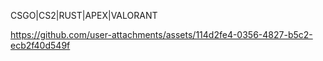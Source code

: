 CSGO|CS2|RUST|APEX|VALORANT

https://github.com/user-attachments/assets/114d2fe4-0356-4827-b5c2-ecb2f40d549f

